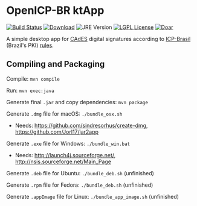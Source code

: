 # OpenICP-BR ktApp

[![Build Status](https://travis-ci.com/OpenICP-BR/ktApp.svg?branch=master)](https://travis-ci.com/OpenICP-BR/ktApp)
[![Download](https://api.bintray.com/packages/gjvnq/mvn/ktApp/images/download.svg)](https://bintray.com/gjvnq/mvn/ktApp/_latestVersion)
![JRE Version](https://img.shields.io/badge/jre-10-lightgrey.svg)
[![LGPL License](https://img.shields.io/badge/license-LGPL-green.svg)](https://www.gnu.org/licenses/lgpl-3.0.en.html)
[![Doar](https://www.paypalobjects.com/en_US/i/btn/btn_donate_SM.gif)](https://www.paypal.com/cgi-bin/webscr?cmd=_s-xclick&hosted_button_id=M5A72UW7FF87W)

A simple desktop app for [CAdES](https://en.wikipedia.org/wiki/CAdES_(computing)) digital signatures according to [ICP-Brasil](https://www.iti.gov.br) (Brazil's PKI) [rules](https://www.iti.gov.br/legislacao/61-legislacao/504-documentos-principais).

## Compiling and Packaging

Compile: `mvn compile`

Run: `mvn exec:java`

Generate final `.jar` and copy dependencies: `mvn package`

Generate `.dmg` file for macOS: `./bundle_osx.sh`
 * Needs: <https://github.com/sindresorhus/create-dmg>, <https://github.com/Jorl17/jar2app>

Generate `.exe` file for Windows: `./bundle_win.bat`
  * Needs: <http://launch4j.sourceforge.net/>, <http://nsis.sourceforge.net/Main_Page>
  
Generate `.deb` file for Ubuntu: `./bundle_deb.sh` (unfinished)

Generate `.rpm` file for Fedora: `./bundle_deb.sh` (unfinished)

Generate `.appImage` file for Linux: `./bundle_app_image.sh` (unfinished)
